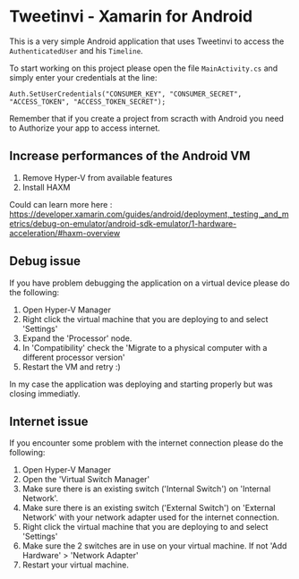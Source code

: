 # Tweetinvi - Xamarin for Android

This is a very simple Android application that uses Tweetinvi to access the `AuthenticatedUser` and his `Timeline`.

To start working on this project please open the file `MainActivity.cs` and simply enter your credentials at the line:

`Auth.SetUserCredentials("CONSUMER_KEY", "CONSUMER_SECRET", "ACCESS_TOKEN", "ACCESS_TOKEN_SECRET");`

Remember that if you create a project from scracth with Android you need to Authorize your app to access internet.

## Increase performances of the Android VM

1. Remove Hyper-V from available features
2. Install HAXM

Could can learn more here : https://developer.xamarin.com/guides/android/deployment,_testing,_and_metrics/debug-on-emulator/android-sdk-emulator/1-hardware-acceleration/#haxm-overview

## Debug issue

If you have problem debugging the application on a virtual device please do the following:

1. Open Hyper-V Manager
2. Right click the virtual machine that you are deploying to and select 'Settings'
3. Expand the 'Processor' node.
4. In 'Compatibility' check the  'Migrate to a physical computer with a different processor version'
5. Restart the VM and retry :)

In my case the application was deploying and starting properly but was closing immediatly.

## Internet issue

If you encounter some problem with the internet connection please do the following:

1. Open Hyper-V Manager
2. Open the 'Virtual Switch Manager'
3. Make sure there is an existing switch ('Internal Switch') on 'Internal Network'.
4. Make sure there is an existing switch ('External Switch') on 'External Network' with your network adapter used for the internet connection.
5. Right click the virtual machine that you are deploying to and select 'Settings'
6. Make sure the 2 switches are in use on your virtual machine. If not 'Add Hardware' > 'Network Adapter'
7. Restart your virtual machine.
